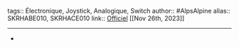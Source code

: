 tags:: Électronique, Joystick, Analogique, Switch
author:: #AlpsAlpine 
alias:: SKRHABE010, SKRHACE010
link:: [Officiel](https://tech.alpsalpine.com/e/products/category/muiti-control-device/sub/02/series/skrh/) 
[[Nov 26th, 2023]]
***

-